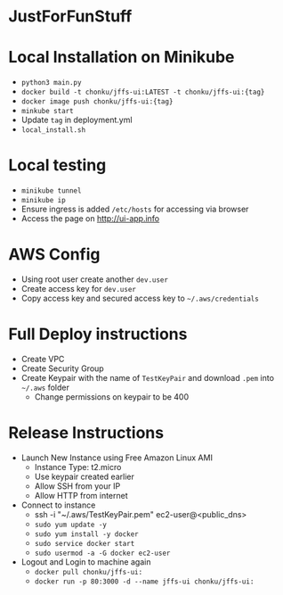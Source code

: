 # JustForFunStuff

# Local Installation on Minikube
 - `python3 main.py`
 - `docker build -t chonku/jffs-ui:LATEST -t chonku/jffs-ui:{tag}`
 - `docker image push chonku/jffs-ui:{tag}`
 - `minkube start`
 - Update `tag` in deployment.yml
 - `local_install.sh`

# Local testing
 - `minikube tunnel`
 - `minikube ip`
 - Ensure ingress is added `/etc/hosts` for accessing via browser
 - Access the page on http://ui-app.info

# AWS Config
 - Using root user create another `dev.user`
 - Create access key for `dev.user`
 - Copy access key and secured access key to `~/.aws/credentials`

# Full Deploy instructions
 - Create VPC
 - Create Security Group
 - Create Keypair with the name of `TestKeyPair` and download `.pem` into `~/.aws` folder
   - Change permissions on keypair to be 400
 
# Release Instructions
 - Launch New Instance using Free Amazon Linux AMI
   - Instance Type: t2.micro
   - Use keypair created earlier
   - Allow SSH from your IP
   - Allow HTTP from internet
 - Connect to instance
   - ssh -i "~/.aws/TestKeyPair.pem" ec2-user@<public_dns>
   - `sudo yum update -y`
   - `sudo yum install -y docker`
   - `sudo service docker start`
   - `sudo usermod -a -G docker ec2-user`
 - Logout and Login to machine again
   - `docker pull chonku/jffs-ui:`<Tag>
   - `docker run -p 80:3000 -d --name jffs-ui chonku/jffs-ui:`<Tag>
   